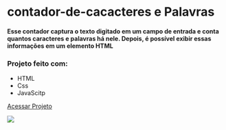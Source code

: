 # contador-de-cacacteres e Palavras

<h4>Esse contador captura o texto digitado em um campo de entrada e conta quantos caracteres e palavras há nele. Depois, é possível exibir essas informações em um elemento HTML</h4>
<h3>Projeto feito com:</h3>
<ul>
 <li>HTML</li>
 <li>Css</li>
 <li>JavaScitp</li>
</ul>
<a href="https://famous-biscuit-8d42fa.netlify.app/">Acessar Projeto</a>

 <a href="https://www.linkedin.com/in/eduardo-franciscone-7b421a231/" target="_blank"><img src="https://img.shields.io/badge/-LinkedIn-%230077B5?style=for-the-badge&logo=linkedin&logoColor=white" target="_blank"></a> 
